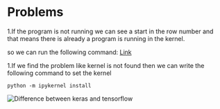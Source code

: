 # Problems

1.If the program is not running we can see a start in the row number
and that means there is already a program is running in the kernel.

so we can run the following command:
[Link](https://stackoverflow.com/questions/46383177/jupyter-notebook-not-running-code-stuck-on-in)

1.If we find the problem like kernel is not found then we can write the following command to set the kernel
```
python -m ipykernel install

```

 ![Difference between keras and tensorflow](https://user-images.githubusercontent.com/43321488/144177777-c3f2aa8a-95a7-487f-b89b-9086cf337bb6.jpeg)

